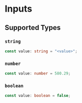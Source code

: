 # Inputs


## Supported Types

### `string`

```typescript
const value: string = "<value>";
```

### `number`

```typescript
const value: number = 580.29;
```

### `boolean`

```typescript
const value: boolean = false;
```

